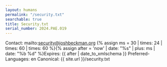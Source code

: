```yaml
---
layout: humans
permalink: "/security.txt"
searchable: true
title: Security.txt
serial_number: 2024.PAE.019
---
```

Contact: mailto:security@joshbeckman.org
{% assign ms = 30 | times: 24 | times: 60 | times: 60 %}{% assign after = 'now' | date: "%s" | plus: ms | date: "%b %d" %}Expires: {{ after | date_to_xmlschema }}
Preferred-Languages: en
Canonical: {{ site.url }}/security.txt
